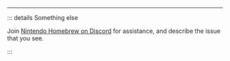 ___

::: details Something else

Join [Nintendo Homebrew on Discord](https://discord.gg/MWxPgEp) for assistance, and describe the issue that you see.

:::
